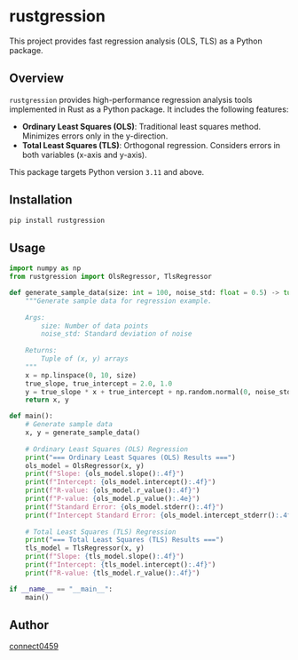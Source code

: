 # rustgression

This project provides fast regression analysis (OLS, TLS) as a Python package.

## Overview

`rustgression` provides high-performance regression analysis tools implemented in Rust as a Python package.
It includes the following features:

- **Ordinary Least Squares (OLS)**: Traditional least squares method. Minimizes errors only in the y-direction.
- **Total Least Squares (TLS)**: Orthogonal regression. Considers errors in both variables (x-axis and y-axis).

This package targets Python version `3.11` and above.

## Installation

```bash
pip install rustgression
```

## Usage

```python
import numpy as np
from rustgression import OlsRegressor, TlsRegressor

def generate_sample_data(size: int = 100, noise_std: float = 0.5) -> tuple[np.ndarray, np.ndarray]:
    """Generate sample data for regression example.
    
    Args:
        size: Number of data points
        noise_std: Standard deviation of noise
    
    Returns:
        Tuple of (x, y) arrays
    """
    x = np.linspace(0, 10, size)
    true_slope, true_intercept = 2.0, 1.0
    y = true_slope * x + true_intercept + np.random.normal(0, noise_std, size)
    return x, y

def main():
    # Generate sample data
    x, y = generate_sample_data()
    
    # Ordinary Least Squares (OLS) Regression
    print("=== Ordinary Least Squares (OLS) Results ===")
    ols_model = OlsRegressor(x, y)
    print(f"Slope: {ols_model.slope():.4f}")
    print(f"Intercept: {ols_model.intercept():.4f}")
    print(f"R-value: {ols_model.r_value():.4f}")
    print(f"P-value: {ols_model.p_value():.4e}")
    print(f"Standard Error: {ols_model.stderr():.4f}")
    print(f"Intercept Standard Error: {ols_model.intercept_stderr():.4f}\n")
    
    # Total Least Squares (TLS) Regression
    print("=== Total Least Squares (TLS) Results ===")
    tls_model = TlsRegressor(x, y)
    print(f"Slope: {tls_model.slope():.4f}")
    print(f"Intercept: {tls_model.intercept():.4f}")
    print(f"R-value: {tls_model.r_value():.4f}")

if __name__ == "__main__":
    main()
```

## Author

[connect0459](https://github.com/connect0459)
